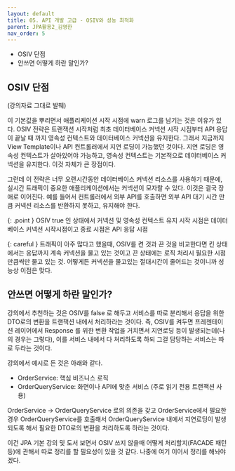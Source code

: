 ```yaml
---
layout: default
title: 05. API 개발 고급 - OSIV와 성능 최적화
parent: JPA활용2_김영한
nav_order: 5
---
```


- OSIV 단점
- 안쓰면 어떻게 하란 말인가?

## OSIV 단점

(강의자료 그대로 발췌)

이 기본값을 뿌리면서 애플리케이션 시작 시점에 warn 로그를 남기는 것은 이유가 있다.
OSIV 전략은 트랜잭션 시작처럼 최초 데이터베이스 커넥션 시작 시점부터 API 응답이 끝날 때 까지 영속성 컨텍스트와 데이터베이스 커넥션을 유지한다. 그래서 지금까지 View Template이나 API 컨트롤러에서 지연 로딩이 가능했던 것이다.
지연 로딩은 영속성 컨텍스트가 살아있어야 가능하고, 영속성 컨텍스트는 기본적으로 데이터베이스 커넥션을 유지한다. 이것 자체가 큰 장점이다.

그런데 이 전략은 너무 오랜시간동안 데이터베이스 커넥션 리소스를 사용하기 때문에, 실시간 트래픽이 중요한 애플리케이션에서는 커넥션이 모자랄 수 있다. 이것은 결국 장애로 이어진다.
예를 들어서 컨트롤러에서 외부 API를 호출하면 외부 API 대기 시간 만큼 커넥션 리소스를 반환하지 못하고, 유지해야 한다.

{: .point }
OSIV true 인 상태에서 커넥션 및 영속성 컨텍스트 유지 시작 시점은 데이터베이스 커넥션 시작시점이고 종료 시점은 API 응답 시점

{: careful }
트래픽이 아주 많다고 했을때, OSIV를 켠 것과 끈 것을 비교한다면 킨 상태에서는 응답까지 계속 커넥션을 물고 있는 것이고 끈 상태에는 로직 처리시 필요한 시점만큼씩만 물고 있는 것.
어떻게든 커넥션을 물고있는 절대시간이 줄어드는 것이니까 성능상 이점은 맞다.

## 안쓰면 어떻게 하란 말인가?
강의에서 추천하는 것은 OSIV를 false 로 해두고 서비스를 따로 분리해서 응답을 위한 DTO로의 변환을 트랜잭션 내에서 처리하라는 것이다.
즉, OSIV를 켜두면 프레젠테이션 레이어에서 Response 를 위한 변환 작업을 거치면서 지연로딩 등이 발생되는데(나의 경우는 그렇다), 이를 서비스 내에서 다 처리하도록 하되
그걸 담당하는 서비스는 따로 두라는 것이다.

강의에서 예시로 든 것은 아래와 같다.
- OrderService: 핵심 비즈니스 로직
- OrderQueryService: 화면이나 API에 맞춘 서비스 (주로 읽기 전용 트랜잭션 사용)

OrderService -> OrderQueryService 로의 의존을 갖고 OrderService에서 필요한 경우 OrderQueryService를 호출해서 OrderQueryService 내에서 
지연로딩이 발생되도록 해서 필요한 DTO로의 변환을 처리하도록 하라는 것이다.

이건 JPA 기본 강의 및 도서 보면서 OSIV 쓰지 않을때 어떻게 처리할지(FACADE 패턴 등)에 관해서 따로 정리를 할 필요성이 있을 것 같다.
나중에 여기 이어서 정리를 해놔야겠다.
